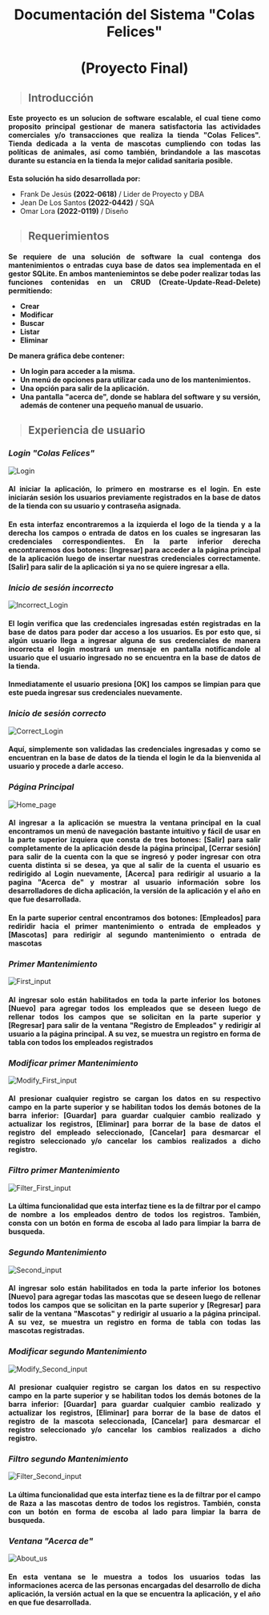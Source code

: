 <center><h1><b>Documentación del Sistema "Colas Felices"</b></h1></center>
<center><h1><b>(Proyecto Final)</b></h1></center>

>## **Introducción**
<div style="text-align: justify"><h4>Este proyecto es un solucion de software escalable, el cual tiene como proposito principal gestionar de manera satisfactoria las actividades comerciales y/o transacciones  que realiza la tienda "Colas Felices". Tienda dedicada a la venta de mascotas cumpliendo con todas las políticas de animales, así como también, brindandole a las mascotas durante su estancia en la tienda la mejor calidad sanitaria posible.</h4></div>

<p><strong>Esta solución ha sido desarrollada por:</strong></p>

* Frank De Jesús **(2022-0618)** / Lider de Proyecto y DBA
* Jean De Los Santos **(2022-0442)** / SQA
* Omar Lora **(2022-0119)** / Diseño

>## **Requerimientos**
<div style="text-align: justify"><h4>Se requiere de una solución de software la cual contenga dos mantenimientos o entradas cuya base de datos sea implementada en el gestor <b>SQLite</b>. En ambos manteniemintos se debe poder realizar todas las funciones contenidas en un CRUD (Create-Update-Read-Delete) permitiendo:
<ul> 
<li>Crear</li>
<li>Modificar</li>
<li>Buscar</li>
<li>Listar</li>
<li>Eliminar</li>
</ul>
<p><b>De manera gráfica debe contener:</b></p>
<ul>
<li>Un login para acceder a la misma.</li>
<li>Un menú de opciones para utilizar cada uno de los mantenimientos.</li>
<li>Una opción para salir de la aplicación.</li>
<li>Una pantalla "acerca de", donde se hablara del software y su versión, además de contener una pequeño manual de usuario.
</li>
</ul>
</h4></div>

>## **Experiencia de usuario**

<h3><i><b>Login "Colas Felices"</b></i></h3>

![Login](https://snz04pap002files.storage.live.com/y4mE2mqHIotD6Iin2T97eheMta34fLgF_Ksiofg9YE26NWTKJu2we_f-06v4ez3VZtCE4Zl1EZSUCrVYrYkSnWT2nsoJil4s4155ftsj0JsO3YN-cJ_baFQsZa6AXIBoGYAmyRlCZe9b7CRIeQjJqO4LITWptGMNO9-RfJczRkVO2KdIpFVViNF1qkUpDyqrTPeL-B6d-FnZIa5z-o8qWgqiOIthBtQ2GTso0AP_vFmWjw?encodeFailures=1&width=801&height=597 "Login Colas Felices")

<div style="text-align: justify"><h4>Al iniciar la aplicación, lo primero en mostrarse es el login. En este iniciarán sesión los usuarios previamente registrados en la  base de datos de la tienda con su <b>usuario</b> y <b>contraseña</b> asignada.</h4>

<h4>En esta interfaz encontraremos a la izquierda el logo de la tienda y a la derecha los campos o entrada de datos en los cuales se ingresaran las credenciales correspondientes. En la parte inferior derecha encontraremos dos botones: <b>[Ingresar]</b> para acceder a la página principal de la aplicación luego de insertar nuestras credenciales correctamente. <b>[Salir]</b> para salir de la aplicación si ya no se quiere ingresar a ella.</h4></div>

<h3><i><b>Inicio de sesión incorrecto</b></i></h3>

![Incorrect_Login](https://snz04pap002files.storage.live.com/y4mntkUY1hLFXghUwOLCvGw_M0n7wL8Ph4KoNQZssskaNtqXAfl4__lj4g9Ehcb1oCAU2LD0-rneGFikSLuppnYLvabuLJQ9TsCOY2QAJdVCGdYz0CTgJHF26AGJnp39k4mbL9mKnHEcTyhZuTWywf96CkBhCSoqMDIsgkUVHp8Pon85s4XdvB0oV2JBnv2zdrsGP_o6WOm-y_9rlrde4Z6gcFrWP6VTHUPT4mAPKkkO2E?encodeFailures=1&width=795&height=593 "Mensaje de entrada incorrecta")

<div style="text-align: justify"><h4>El login verifica que las credenciales ingresadas estén registradas en la base de datos para poder dar acceso a los usuarios. Es por esto que, si algún usuario llega a ingresar alguna de sus credenciales de manera incorrecta el login mostrará un mensaje en pantalla notificandole al usuario que el usuario ingresado no se encuentra en la base de datos de la tienda.</h4>

<h4>Inmediatamente el usuario presiona <b>[OK]</b> los campos se limpian  para que este pueda ingresar sus credenciales nuevamente.</h4></div>

<h3><i><b>Inicio de sesión correcto</b></i></h3>

![Correct_Login](https://snz04pap002files.storage.live.com/y4mz4pgzdr_lU41k077Joiw03YSAAZTW-cFsZSru74Jojrp-N28gxKV1O3t2RN48zZEZArts8v9Z7FWv5tuo02Z9AVYNLPu-VBz9rPwXpPdmB1KiTKrcTQqUq0M9WAGzvqODVRmwoaoMJi2WCydtqLXEjQo9aA5-7IFJ3Sx3aum5qu-aOIZBwD5EuRJ6JGdyUQGSfVUrJFISCFfgZL4d1vKvZKtOqfmkLB2kgwylRcosyg?encodeFailures=1&width=798&height=598 "Mensaje de entrada correcta")

<div style="text-align: justify"><h4>Aquí, simplemente son validadas las credenciales ingresadas y como se encuentran en la base de datos de la tienda el login le da la bienvenida al usuario y procede a darle acceso.</h4></div>

<h3><i><b>Página Principal</b></i></h3>

![Home_page](https://snz04pap002files.storage.live.com/y4mNFt8Sk_u1Ky_AwHgjcKIgwJlXsVLYQeps6x0ALfClPgatIc-OU3iX_MNChehEaG0XR_L2huAUXoQIuyk9N3a6amV-oRVwlXSHFuuh0Gwpv-dR2Xtnv3B40onJ3oLWonXxM1ovQuXQ8yhgDOT4QfkYvRjuqe2wHLRPHF7y_9vA87jQ6_MGPYIGbTRHf-8vLlw9eWbKcP1zlTHJZ_sK1FrZ07uBy6JtU5D3coMxpj0sEk?encodeFailures=1&width=1066&height=609 "Página principal")

<div style="text-align: justify"><h4>Al ingresar a la aplicación se muestra la ventana principal en la cual encontramos  un menú de navegación bastante intuitivo y fácil de usar en la parte superior izquiera que consta de tres botones: <b>[Salir]</b> para salir completamente de la aplicación desde la página principal, <b>[Cerrar sesión]</b> para salir de la cuenta con la que se ingresó y poder ingresar con otra cuenta distinta si se desea, ya que al salir de la cuenta el usuario es redirigido al Login nuevamente, <b>[Acerca]</b> para redirigir al usuario a la pagina "Acerca de" y mostrar al usuario información sobre los desarrolladores de dicha aplicación, la versión de la aplicación y el año en que fue desarrollada.</h4>

<h4>En la parte superior central encontramos dos botones: <b>[Empleados]</b> para rediridir hacia el primer mantenimiento o entrada de empleados y <b>[Mascotas]</b> para redirigir al segundo mantenimiento o entrada de mascotas</h4></div>

<h3><i><b>Primer Mantenimiento</b></i></h3>

![First_input](https://snz04pap002files.storage.live.com/y4mhaCr-KfC_yNVluVgkOTbr3KH11Tw1v-cHkf8YZlWLh3RBLZ7JgFTDSdroLU-LUZLYQ_d-13IiMDUWHzRY56_cYb6P5sdnAEI09-2yG4r7RgIosXGgCdr22x7RTer81F5xrcFgBKMJDZPUC99VeRqDJ6-ezx1tNp0pMHdabcGHC9CvIuhHGFBaxckBr2FjeUNVPeo2wk6M0LfKm5zGlinnV0b_UjRxPmfYAq6wzxQlnQ?encodeFailures=1&width=869&height=609 "Primera Entrada")

<div style="text-align: justify"><h4>Al ingresar solo están habilitados en toda la parte inferior los botones <b>[Nuevo]</b> para agregar todos los empleados que se deseen luego de rellenar todos los campos que se solicitan en la parte superior y <b>[Regresar]</b> para salir de la ventana "Registro de Empleados" y redirigir al usuario a la página principal. A su vez, se muestra un registro en forma de tabla con todos los empleados registrados</h4></div>

<h3><i><b>Modificar primer Mantenimiento</b></i></h3>

![Modify_First_input](https://snz04pap002files.storage.live.com/y4maUer8krwarBqYUPUYN0bMQewlppTGKTr1WKYDQXKOth1bZNm96I_PkzC3ZP0RPjV7sXvHnSN16jPqSP4_00hi3xdX1USeNobZ5--UIm9lsIYF_7pWPv7x6WvFPtCzwFclbYfurAiS6G3_jRgXF0yfBzeaAMW1BrW14AW5mS_bE2TIQ1-5JhrG8HPOyCY6UJJLda15YDyxqMuOwpoc8qLne__ia3PXBaIe-EBzBDGPhY?encodeFailures=1&width=860&height=609 "Modificar Primera Entrada")

<div style="text-align: justify"><h4>Al presionar cualquier registro se cargan los datos en su respectivo campo en la parte superior y se habilitan todos los demás botones de la barra inferior: <b>[Guardar]</b> para guardar cualquier cambio realizado y actualizar los registros, <b>[Eliminar]</b> para borrar de la base de datos el registro del empleado seleccionado, <b>[Cancelar]</b> para desmarcar el registro seleccionado y/o cancelar los cambios realizados a dicho registro.</h4></div>

<h3><i><b>Filtro primer Mantenimiento</b></i></h3>

![Filter_First_input](https://snz04pap002files.storage.live.com/y4mWKAIoxC-zTN2iu_KrIpd4MK959Bbs14DbKVXcxGibbbEG-_n_BOTHffgi_XH8pRYeREAhk6YHUSry5Ur_Pz4YD0dFj2FqdyDyVy9wbvQrqHs9lKnaA8_JaCGcc_0Gextw8IjQJj1FgZ5UoZ_gT2c5x4tAUVhH6-xgdrvVI5aa9XA0uli4FiKSzIL16Uor3hWTfu944Iqivd93rtcrQ552_ywNn8NgqGSgkrq7evZwYA?encodeFailures=1&width=873&height=609 "Filtro Primera Entrada")

<div style="text-align: justify"><h4>La última funcionalidad que esta interfaz tiene es la de filtrar por el campo de nombre a los empleados dentro de todos los registros. También, consta con un botón en forma de escoba al lado para limpiar la barra de busqueda.</h4></div>

<h3><i><b>Segundo Mantenimiento</b></i></h3>

![Second_input](https://snz04pap002files.storage.live.com/y4m08zCaafqcugcqk9e9Ed10cdqs0HNvBVMswJjRGyP-wyTJefmgorhC8irNbSIcFK0dDwe0OoNzieGzMwBAdb88QgG1VZOhirUp5LTG7hzS-Uyi6DMHwaLTNgxjkeKZafSdRfjmmOP2wPLQoNeJaweWEb8FWBGPVz9EkuzlEfnz953j4mQ_RugNm9DsWGs4AbI-v_ZOBOTGSM9lHYtlSxYXfg_i6PzevD8cQooedAtQbk?encodeFailures=1&width=959&height=609 "Segunda Entrada")

<div style="text-align: justify"><h4>Al ingresar solo están habilitados en toda la parte inferior los botones <b>[Nuevo]</b> para agregar todas las mascotas que se deseen luego de rellenar todos los campos que se solicitan en la parte superior y <b>[Regresar]</b> para salir de la ventana "Mascotas" y redirigir al usuario a la página principal. A su vez, se muestra un registro en forma de tabla con todas las mascotas registradas.</h4></div>

<h3><i><b>Modificar segundo Mantenimiento</b></i></h3>

![Modify_Second_input](https://snz04pap002files.storage.live.com/y4mXS2M5vBQ5YQkiJDt5GvM1ENWYlmjH7mNOAq_j_stOnzCrc_JYSJUagZ_r0Jl-cyxzx5xzY9WT6lkOpTju3h2Op5TQl1NUEp-3UBgVeLrKxiWW4ZjJ4vu38XZDs4ZmR09LQVF4AE9ifP-7NLhOCKzZUD_nglZIy5RFNm86vv2GlvrwVlEoTwRJroAuPG8ts-_G9d5tkVXNVhsfPhUE0PR3JNCONm5ulMK1IVjfylY_Qs?encodeFailures=1&width=955&height=609 "Modificar segunda Entrada")

<div style="text-align: justify"><h4>Al presionar cualquier registro se cargan los datos en su respectivo campo en la parte superior y se habilitan todos los demás botones de la barra inferior: <b>[Guardar]</b> para guardar cualquier cambio realizado y actualizar los registros, <b>[Eliminar]</b> para borrar de la base de datos el registro de la mascota seleccionada, <b>[Cancelar]</b> para desmarcar el registro seleccionado y/o cancelar los cambios realizados a dicho registro.</h4></div>

<h3><i><b>Filtro segundo Mantenimiento</b></i></h3>

![Filter_Second_input](https://snz04pap002files.storage.live.com/y4mfOVN-4RE7w-oSkUsQSbS4fMTCJn3nZOMQUV99IuR1etUqjhj8Q3k1UHg3qcAUnDkTTOc6mAhAtkrU1z3W6nLyl7TW_4e8oyMxR7FIcosDoVOLF-tyM6DEij9VmDhjV5gjnq0HXeff3nHHTwLV4zFWLyKVXUd9BXcxv1rVj-_paUlGRM-MarbEAdbuGehsZfe_7XIhm6Prkhvf5MKH_mL5TXiquMe3kI9OdRJHj8G1Gw?encodeFailures=1&width=951&height=609 "Filtro Segunda Entrada")

<div style="text-align: justify"><h4>La última funcionalidad que esta interfaz tiene es la de filtrar por el campo de Raza a las mascotas dentro de todos los registros. También, consta con un botón en forma de escoba al lado para limpiar la barra de busqueda.</h4></div>

<h3><i><b>Ventana "Acerca de"</b></i></h3>

![About_us](https://snz04pap002files.storage.live.com/y4mQnmm79yi8q_pNiGPrRpe4kT-7a9WD3hDwzX-B2KMbam0PpwW0DhprPCFuAyXyNanC1Nq9mo4MRe2JKosacqar5IXZ7GLC6bQE3EZq-fOslt_GKuNTBbqkA2IrUhkkeP1s8az3_89iWOaq_pF_lBWXNBrbrErFpeWFxzyJC2_8sdfmI6r1JA-7fx0Uia4I7Jg7OrCzkpDiiDQ5JP3wjPiBJthlVVNbR61rB48h_jQXIY?encodeFailures=1&width=623&height=609 "Acerca de")

<div style="text-align: justify"><h4>En esta ventana se le muestra a todos los usuarios todas las informaciones acerca de las personas encargadas del desarrollo de dicha aplicación, la versión actual en la que se encuentra la aplicación, y el año en que fue desarrollada.</h4></div>
